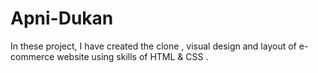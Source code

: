 # Apni-Dukan
In these project, I have created the clone , visual design and layout of e-commerce website using skills of HTML &amp; CSS .
